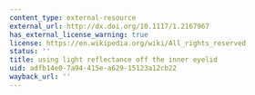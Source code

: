```yaml
---
content_type: external-resource
external_url: http://dx.doi.org/10.1117/1.2167967
has_external_license_warning: true
license: https://en.wikipedia.org/wiki/All_rights_reserved
status: ''
title: using light reflectance off the inner eyelid
uid: adfb14e0-7a94-415e-a629-15123a12cb22
wayback_url: ''
---
```

